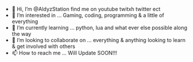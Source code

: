 - 👋 Hi, I’m @AldyzStation find me on youtube twitxh twitter ect
- 👀 I’m interested in ... Gaming, coding, programming & a little of everything
- 🌱 I’m currently learning ... python, lua and what ever else possible along the way
- 💞️ I’m looking to collaborate on ... everything & anything looking to learn & get involved with others
- 📫 How to reach me ... Will Update SOON!!!

<!---
Aldy92/Aldy92 is a ✨ special ✨ repository because its `README.md` (this file) appears on your GitHub profile.
You can click the Preview link to take a look at your changes.
--->
